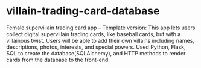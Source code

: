 # villain-trading-card-database
Female supervillain trading card app – Template version:
This app lets users collect digital supervillain trading cards, like baseball cards, but with a villainous twist. Users will be able to add their own villains including names, descriptions, photos, interests, and special powers. Used Python, Flask, SQL to create the database(SQLAlchemy), and HTTP methods to render cards from the database to the front-end. 
